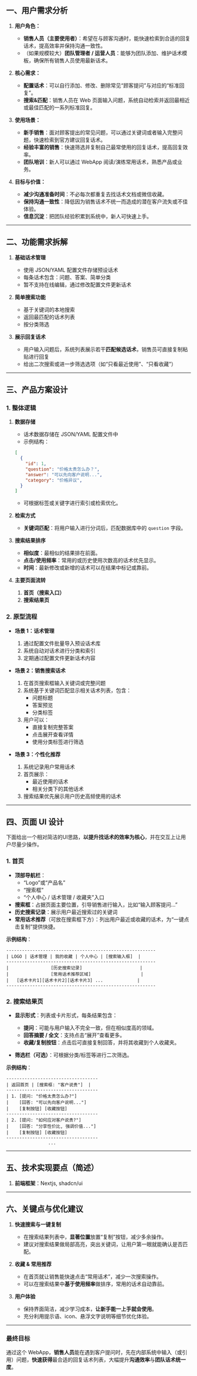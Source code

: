 ## 一、用户需求分析

1. **用户角色：**
   - **销售人员（主要使用者）**：希望在与顾客沟通时，能快速检索到合适的回复话术，提高效率并保持沟通一致性。
   - （如果规模较大）**团队管理者 / 运营人员**：能够为团队添加、维护话术模板，确保所有销售人员使用最新话术。

2. **核心需求：**
   - **配置话术**：可以自行添加、修改、删除常见“顾客提问”与对应的“标准回复”。
   - **搜索&匹配**：销售人员在 Web 页面输入问题，系统自动检索并返回最相近或最佳匹配的一系列标准回复。

3. **使用场景：**
   - **新手销售**：面对顾客提出的常见问题，可以通过关键词或者输入完整问题，快速检索到官方建议回复话术。
   - **经验丰富的销售**：快速筛选并复制自己最常使用的回复话术，提高回复效率。
   - **团队培训**：新人可以通过 WebApp 阅读/演练常用话术，熟悉产品或业务。

4. **目标与价值：**
   - **减少沟通准备时间**：不必每次都重复去找话术文档或微信收藏。
   - **保持沟通一致性**：降低因为销售话术不统一而造成的潜在客户流失或不佳体验。
   - **信息沉淀**：把团队经验积累到系统中，新人可快速上手。

---

## 二、功能需求拆解

1. **基础话术管理**
   - 使用 JSON/YAML 配置文件存储预设话术
   - 每条话术包含：问题、答案、简单分类
   - 暂不支持在线编辑，通过修改配置文件更新话术

2. **简单搜索功能**
   - 基于关键词的本地搜索
   - 返回最匹配的话术列表
   - 按分类筛选

4. **展示回复话术**
   - 用户输入问题后，系统列表展示若干**匹配候选话术**，销售员可直接复制粘贴进行回复
   - 给出二次搜索或进一步筛选选项（如“只看最近使用”、“只看收藏”）

---

## 三、产品方案设计

### 1. 整体逻辑

1. **数据存储**
   - 话术数据存储在 JSON/YAML 配置文件中
   - 示例结构：
   ```json
   [
     {
       "id": 1,
       "question": "价格太贵怎么办？",
       "answer": "可以先向客户说明...",
       "category": "价格异议",
     }
   ]
   ```
   - 可根据标签或关键字进行索引或检索优化。

2. **检索方式**
   - **关键词匹配**：将用户输入进行分词后，匹配数据库中的 `question` 字段。

3. **搜索结果排序**
   - **相似度**：最相似的结果排在前面。
   - **点击/使用频率**：常用的或历史使用次数高的话术优先显示。
   - **时间**：最新修改或新增的话术可以在结果中标记或靠前。

4. **主要页面流转**
   1. **首页（搜索入口）**
   2. **搜索结果页**

### 2. 原型流程

- **场景 1：话术管理**
  1. 通过配置文件批量导入预设话术库
  2. 系统自动对话术进行分类和索引
  3. 定期通过配置文件更新话术内容

- **场景 2：销售搜索话术**
  1. 在首页搜索框输入关键词或完整问题
  2. 系统基于关键词匹配显示相关话术列表，包含：
     - 问题标题
     - 答案预览
     - 分类标签
  3. 用户可以：
     - 直接复制完整答案
     - 点击展开查看详情
     - 使用分类标签进行筛选

- **场景 3：个性化推荐**
  1. 系统记录用户常用话术
  2. 首页展示：
     - 最近使用的话术
     - 相关分类下的其他话术
  3. 搜索结果优先展示用户历史高频使用的话术

---

## 四、页面 UI 设计

下面给出一个相对简洁的UI思路，**以提升找话术的效率为核心**，并在交互上让用户尽量少操作。

### 1. 首页

- **顶部导航栏**：
  - “Logo”或“产品名”
  - “搜索框”
  - “个人中心 / 话术管理 / 收藏夹”入口
- **搜索框**：占据页面主要位置，引导销售进行输入，比如“输入顾客提问...”
- **历史搜索记录**：展示用户最近搜索过的关键词
- **常用话术推荐**（可放在搜索框下方）：列出用户最近或收藏的话术，为“一键点击复制”提供快捷。

**示例结构**：
```
---------------------------------------------------------
| LOGO | 话术管理 | 我的收藏 | 个人中心 | [搜索输入框]  |
---------------------------------------------------------
|                [历史搜索记录]                      |
|                [常用话术推荐区域]                   |
|   [话术卡片1][话术卡片2][话术卡片3] ...             |
---------------------------------------------------------
```

### 2. 搜索结果页

- **显示形式**：列表或卡片形式，每条结果包含：
  - **提问**：可能与用户输入不完全一致，但在相似度高的领域。
  - **回答摘要 / 全文**：支持点击“展开”查看更多。
  - **收藏/复制按钮**：点击后可直接复制回答，并将其收藏到个人收藏夹。

- **筛选栏（可选）**：可根据分类/标签等进行二次筛选。

**示例结构**：
```
-----------------------------------
| 返回首页 | [搜索框: "客户说贵"]  |
-----------------------------------
| 1. [提问: "价格太贵怎么办?"] 
|    [回答: "可以先向客户说明..."] 
|    [复制按钮] [收藏按钮]
-----------------------------------
| 2. [提问: "如何应对客户说贵?"]
|    [回答: "分享性价比, 强调价值..."]
|    [复制按钮] [收藏按钮]
-----------------------------------
                ...
```


---

## 五、技术实现要点（简述）

1. **前端框架**：Nextjs, shadcn/ui

---

## 六、关键点与优化建议

1. **快速搜索与一键复制**
   - 在搜索结果列表中，**显著位置**放置“复制”按钮，减少多余操作。
   - 建议对搜索结果做局部高亮，突出关键词，让用户第一眼就能确认是否匹配。

2. **收藏 & 常用推荐**
   - 在首页就让销售能快速点击“常用话术”，减少一次搜索操作。
   - 可以在搜索结果中**基于使用频率**做排序，常用的话术自动靠前。

3. **用户体验**
   - 保持界面简洁，减少学习成本，**让新手能一上手就会使用**。
   - 充分利用提示语、icon、悬浮文字说明等细节优化体验。

---

### 最终目标
通过这个 WebApp，**销售人员**能在遇到客户提问时，先在内部系统中输入（或引用）问题，**快速获得**最合适的回复话术列表，大幅提升**沟通效率**与**团队话术统一度**。
